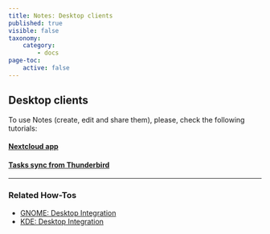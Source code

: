 ```yaml
---
title: Notes: Desktop clients
published: true
visible: false
taxonomy:
    category:
        - docs
page-toc:
    active: false
---
```

## Desktop clients

To use Notes (create, edit and share them), please, check the following tutorials:


#### [Nextcloud app](/cloud/clients/desktop/multiplatform/desktop-sync-client)

#### [Tasks sync from Thunderbird](/cloud/clients/desktop/multiplatform/thunderbird-calendar-contacts#tasks-integration-with-with-thunderbird)

----
### Related How-Tos

- [GNOME: Desktop Integration](/cloud/clients/desktop/gnu-linux/gnome-desktop-integration)
- [KDE: Desktop Integration](/cloud/clients/desktop/gnu-linux/kde-desktop-integration)
